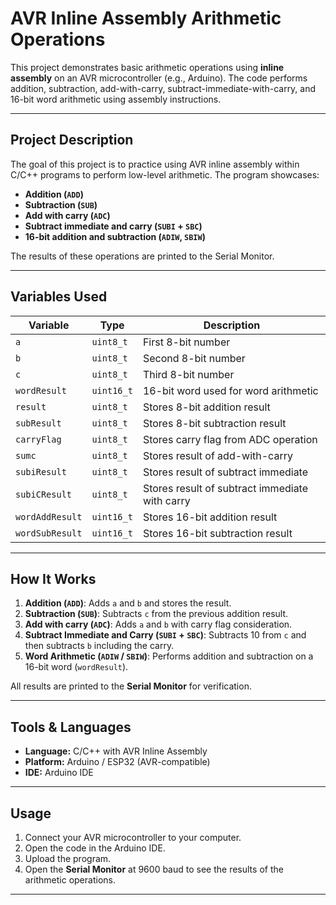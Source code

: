 # AVR Inline Assembly Arithmetic Operations

This project demonstrates basic arithmetic operations using **inline assembly** on an AVR microcontroller (e.g., Arduino). The code performs addition, subtraction, add-with-carry, subtract-immediate-with-carry, and 16-bit word arithmetic using assembly instructions.

---

## Project Description
The goal of this project is to practice using AVR inline assembly within C/C++ programs to perform low-level arithmetic. The program showcases:

- **Addition (`ADD`)**  
- **Subtraction (`SUB`)**  
- **Add with carry (`ADC`)**  
- **Subtract immediate and carry (`SUBI` + `SBC`)**  
- **16-bit addition and subtraction (`ADIW`, `SBIW`)**

The results of these operations are printed to the Serial Monitor.

---

## Variables Used
| Variable | Type | Description |
|----------|------|-------------|
| `a` | `uint8_t` | First 8-bit number |
| `b` | `uint8_t` | Second 8-bit number |
| `c` | `uint8_t` | Third 8-bit number |
| `wordResult` | `uint16_t` | 16-bit word used for word arithmetic |
| `result` | `uint8_t` | Stores 8-bit addition result |
| `subResult` | `uint8_t` | Stores 8-bit subtraction result |
| `carryFlag` | `uint8_t` | Stores carry flag from ADC operation |
| `sumc` | `uint8_t` | Stores result of add-with-carry |
| `subiResult` | `uint8_t` | Stores result of subtract immediate |
| `subiCResult` | `uint8_t` | Stores result of subtract immediate with carry |
| `wordAddResult` | `uint16_t` | Stores 16-bit addition result |
| `wordSubResult` | `uint16_t` | Stores 16-bit subtraction result |

---

## How It Works
1. **Addition (`ADD`)**: Adds `a` and `b` and stores the result.  
2. **Subtraction (`SUB`)**: Subtracts `c` from the previous addition result.  
3. **Add with carry (`ADC`)**: Adds `a` and `b` with carry flag consideration.  
4. **Subtract Immediate and Carry (`SUBI` + `SBC`)**: Subtracts 10 from `c` and then subtracts `b` including the carry.  
5. **Word Arithmetic (`ADIW` / `SBIW`)**: Performs addition and subtraction on a 16-bit word (`wordResult`).  

All results are printed to the **Serial Monitor** for verification.

---

## Tools & Languages
- **Language:** C/C++ with AVR Inline Assembly  
- **Platform:** Arduino / ESP32 (AVR-compatible)  
- **IDE:** Arduino IDE  

---

## Usage
1. Connect your AVR microcontroller to your computer.  
2. Open the code in the Arduino IDE.  
3. Upload the program.  
4. Open the **Serial Monitor** at 9600 baud to see the results of the arithmetic operations.

---

